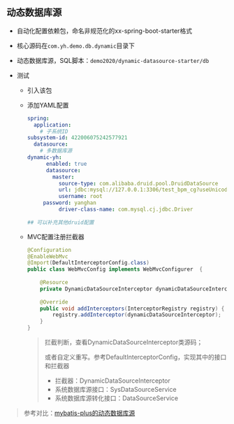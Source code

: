 ## 动态数据库源

 - 自动化配置依赖包，命名非规范化的xx-spring-boot-starter格式

 - 核心源码在`com.yh.demo.db.dynamic`目录下

 - 动态数据库源，SQL脚本：`demo2020/dynamic-datasource-starter/db`

 - 测试
   
     - 引入该包
     
    - 添加YAML配置
     
        ```yaml
        spring:
          application:
            # 子系统ID
       subsystem-id: 422006075242577921
          datasource:
            # 多数据库源
       dynamic-yh:
              enabled: true
              datasource:
                master:
                  source-type: com.alibaba.druid.pool.DruidDataSource
                  url: jdbc:mysql://127.0.0.1:3306/test_bpm_cg?useUnicode=true&autoReconnect=true&characterEncoding=UTF-8&serverTimezone=Asia/Shanghai
                  username: root
             password: yanghan
                  driver-class-name: com.mysql.cj.jdbc.Driver
                  
        ## 可以补充其他druid配置
        ```
     
        
     
     - MVC配置注册拦截器
       
        ```java
        @Configuration
        @EnableWebMvc
        @Import(DefaultInterceptorConfig.class)
        public class WebMvcConfig implements WebMvcConfigurer  {
     
            @Resource
            private DynamicDataSourceInterceptor dynamicDataSourceInterceptor;
     
            @Override
            public void addInterceptors(InterceptorRegistry registry) {
                registry.addInterceptor(dynamicDataSourceInterceptor);
            }
        }
        ```
     
        > 拦截判断，查看DynamicDataSourceInterceptor类源码；
        >
        > 或者自定义重写。参考DefaultInterceptorConfig，实现其中的接口和拦截器
        >
        > - 拦截器：DynamicDataSourceInterceptor
        > - 系统数据库源接口：SysDataSourceService
        > - 系统数据库源转化接口：DataSourceService






> 参考对比：[mybatis-plus的动态数据库源](https://dynamic-datasource.com/)